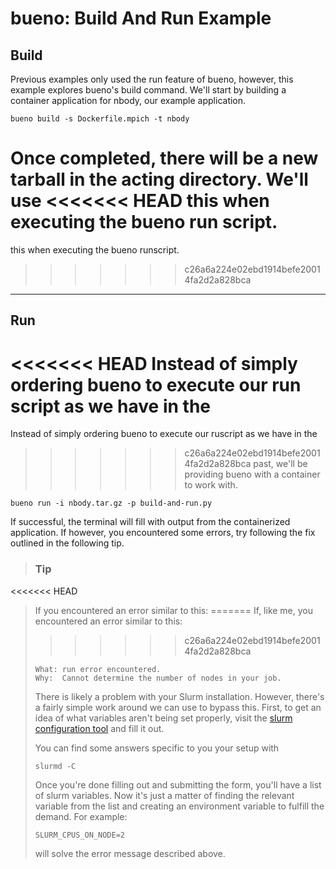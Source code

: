 # bueno: Build And Run Example

## Build
Previous examples only used the run feature of bueno, however, this example
explores bueno's build command. We'll start by building a container application
for nbody, our example application.
```
bueno build -s Dockerfile.mpich -t nbody
```
Once completed, there will be a new tarball in the acting directory. We'll use
<<<<<<< HEAD
this when executing the bueno run script.
=======
this when executing the bueno runscript.
>>>>>>> c26a6a224e02ebd1914befe20014fa2d2a828bca

---

## Run
<<<<<<< HEAD
Instead of simply ordering bueno to execute our run script as we have in the
=======
Instead of simply ordering bueno to execute our ruscript as we have in the
>>>>>>> c26a6a224e02ebd1914befe20014fa2d2a828bca
past, we'll be providing bueno with a container to work with.
```
bueno run -i nbody.tar.gz -p build-and-run.py
```

If successful, the terminal will fill with output from the containerized
application. If however, you encountered some errors, try following the fix
outlined in the following tip.


> ### Tip
<<<<<<< HEAD
> If you encountered an error similar to this:
=======
> If, like me, you encountered an error similar to this:
>>>>>>> c26a6a224e02ebd1914befe20014fa2d2a828bca
> ```
> What: run error encountered.
> Why:  Cannot determine the number of nodes in your job.
> ```
> There is likely a problem with your Slurm installation. However, there's a
> fairly simple work around we can use to bypass this. First, to get an idea of
> what variables aren't being set properly, visit the
> [slurm configuration tool](https://slurm.schedmd.com/configurator.html) and
> fill it out.
>
> You can find some answers specific to you your setup with
> ```shell
> slurmd -C
> ```
> Once you're done filling out and submitting the form, you'll have a list of
> slurm variables. Now it's just a matter of finding the relevant variable from
> the list and creating an environment variable to fulfill the demand. For
> example:
> ```
> SLURM_CPUS_ON_NODE=2
> ```
> will solve the error message described above.

